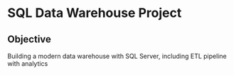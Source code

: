 # SQL  Data Warehouse Project

## Objective 
Building a modern data warehouse with SQL Server, including ETL pipeline with analytics
